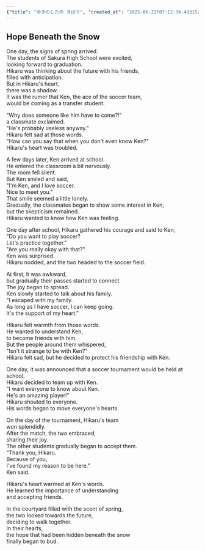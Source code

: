 ```yaml
---
{"title": "ゆきのしたの きぼう", "created_at": "2025-06-21T07:12:36.433152+09:00"}
---
```


## Hope Beneath the Snow

One day, the signs of spring arrived.  
The students of Sakura High School were excited,  
looking forward to graduation.  
Hikaru was thinking about the future with his friends,  
filled with anticipation.  
But in Hikaru's heart,  
there was a shadow.  
It was the rumor that Ken, the ace of the soccer team,  
would be coming as a transfer student.  

"Why does someone like him have to come?!"  
a classmate exclaimed.  
"He's probably useless anyway."  
Hikaru felt sad at those words.  
"How can you say that when you don't even know Ken?"  
Hikaru's heart was troubled.  

A few days later, Ken arrived at school.  
He entered the classroom a bit nervously.  
The room fell silent.  
But Ken smiled and said,  
"I'm Ken, and I love soccer.  
Nice to meet you."  
That smile seemed a little lonely.  
Gradually, the classmates began to show some interest in Ken,  
but the skepticism remained.  
Hikaru wanted to know how Ken was feeling.  

One day after school, Hikaru gathered his courage and said to Ken,  
"Do you want to play soccer?  
Let's practice together."  
"Are you really okay with that?"  
Ken was surprised.  
Hikaru nodded, and the two headed to the soccer field.  

At first, it was awkward,  
but gradually their passes started to connect.  
The joy began to spread.  
Ken slowly started to talk about his family.  
"I escaped with my family.  
As long as I have soccer, I can keep going.  
It's the support of my heart."  

Hikaru felt warmth from those words.  
He wanted to understand Ken,  
to become friends with him.  
But the people around them whispered,  
"Isn't it strange to be with Ken?"  
Hikaru felt sad, but he decided to protect his friendship with Ken.  

One day, it was announced that a soccer tournament would be held at school.  
Hikaru decided to team up with Ken.  
"I want everyone to know about Ken.  
He's an amazing player!"  
Hikaru shouted to everyone.  
His words began to move everyone's hearts.  

On the day of the tournament, Hikaru's team  
won splendidly.  
After the match, the two embraced,  
sharing their joy.  
The other students gradually began to accept them.  
"Thank you, Hikaru.  
Because of you,  
I've found my reason to be here."  
Ken said.  

Hikaru's heart warmed at Ken's words.  
He learned the importance of understanding  
and accepting friends.  

In the courtyard filled with the scent of spring,  
the two looked towards the future,  
deciding to walk together.  
In their hearts,  
the hope that had been hidden beneath the snow  
finally began to bud.
